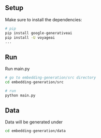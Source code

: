 ## Setup

Make sure to install the dependencies:

```bash
# pip
pip install google-generativeai 
pip install -U voyageai
...

```
## Run
Run main.py

```bash
# go to embedding-generation/src directory
cd embedding-generation/src

```

```bash
# run 
python main.py
```

## Data

Data will be generated under
```bash
cd embedding-generation/data

```